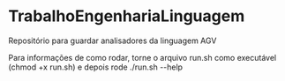 # TrabalhoEngenhariaLinguagem
Repositório para guardar analisadores da linguagem AGV


Para informações de como rodar, torne o arquivo run.sh como executável (chmod +x run.sh) e depois rode ./run.sh --help
